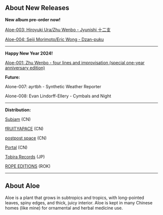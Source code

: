 ## About New Releases

**New album pre-order now!**

[Aloe-003: Hiroyuki Ura/Zhu Wenbo - Jyunishi 十二支](https://aloerecords.bandcamp.com/album/jyunishi)

[Aloe-004: Seiji Morimoto/Eric Wong - Dzan-puku](https://aloerecords.bandcamp.com/album/dzan-puku)[](https://aloerecords.bandcamp.com/album/muddy-ponds)[](https://aloerecords.bandcamp.com/album/muddy-ponds)

- - -

**Happy New Year 2024!**

[Aloe-001: Zhu Wenbo - four lines and improvisation (special one-year anniversary edition)](https://aloerecords.bandcamp.com/album/four-lines-and-improvisation)

**Future:** 

Alone-007: ayrtbh - Synthetic Weather Reporter

Alone-008: Evan Lindorff-Ellery - Cymbals and Night

- - -

**Distribution:**

[Subjam](https://subjam.org/) (CN)

[fRUITYAPACE](https://www.google.com.hk/maps/place/Fruityspace/@39.92591,116.41061,15z/data=!4m2!3m1!1s0x0:0xd96cb6b2f243002d?sa=X&ved=1t:2428&ictx=111) (CN)

[postpost space](https://3ssstudios.com/pages/store) (CN)

[Portal](https://www.instagram.com/portal_canton/) (CN)

[Tobira Records](https://tobirarecords.com/) (JP)

[ROPE EDITIONS](https://www.ropeeditions.xyz/) (ROK)

- - -

## About Aloe

Aloe is a plant that grows in subtropics and tropics, with long-pointed leaves, spiny edges, and thick, juicy interior. Aloe is kept in many Chinese homes (like mine) for ornamental and herbal medicine use.
